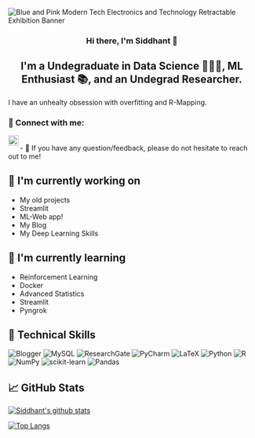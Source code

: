 
![Blue and Pink Modern Tech Electronics and Technology Retractable Exhibition Banner](https://user-images.githubusercontent.com/59483775/154513666-f86359a5-f813-4421-999e-63646977e4f9.png)

<h3 align="center">
Hi there, I'm Siddhant 👋
</h3>

<h2 align="center">
I'm a Undegraduate in Data Science 👨🏽‍💻, ML Enthusiast 📚, and an Undegrad Researcher.
</h2> 

I have an unhealty obsession with overfitting and R-Mapping.

### 🤝 Connect with me:

<a href="https://www.linkedin.com/in/siddhant-kumar-jha-0b2a36213/"><img align="left" src="https://raw.githubusercontent.com/yushi1007/yushi1007/main/images/linkedin.svg" alt="Siddhant | LinkedIn" width="21px"/></a>

</br>
- 💬 If you have any question/feedback, please do not hesitate to reach out to me!

## 🔭 I'm currently working on

- My old projects
- Streamlit
- ML-Web app!
- My Blog
- My Deep Learning Skills

## 🌱 I'm currently learning

- Reinforcement Learning
- Docker
- Advanced Statistics
- Streamlit
- Pyngrok 

## 💼 Technical Skills

![Blogger](https://img.shields.io/badge/Blogger-FF5722?style=for-the-badge&logo=blogger&logoColor=white)
![MySQL](https://img.shields.io/badge/mysql-%2300f.svg?style=for-the-badge&logo=mysql&logoColor=white)
![ResearchGate](https://img.shields.io/badge/ResearchGate-00CCBB?style=for-the-badge&logo=ResearchGate&logoColor=white)
![PyCharm](https://img.shields.io/badge/pycharm-143?style=for-the-badge&logo=pycharm&logoColor=black&color=black&labelColor=green)
![LaTeX](https://img.shields.io/badge/latex-%23008080.svg?style=for-the-badge&logo=latex&logoColor=white)
![Python](https://img.shields.io/badge/python-3670A0?style=for-the-badge&logo=python&logoColor=ffdd54)
![R](https://img.shields.io/badge/r-%23276DC3.svg?style=for-the-badge&logo=r&logoColor=white)
![NumPy](https://img.shields.io/badge/numpy-%23013243.svg?style=for-the-badge&logo=numpy&logoColor=white)
![scikit-learn](https://img.shields.io/badge/scikit--learn-%23F7931E.svg?style=for-the-badge&logo=scikit-learn&logoColor=white)
![Pandas](https://img.shields.io/badge/pandas-%23150458.svg?style=for-the-badge&logo=pandas&logoColor=white)


## 📈 GitHub Stats 

[![Siddhant's github stats](https://github-readme-stats.vercel.app/api?username=Proteanox)](https://github.com/Proteanox)

[![Top Langs](https://github-readme-stats.vercel.app/api/top-langs/?username=Proteanox&layout=compact)](https://github.com/Proteanox)

</br>
